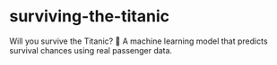# surviving-the-titanic
Will you survive the Titanic? 🚢 A machine learning model that predicts survival chances using real passenger data.
